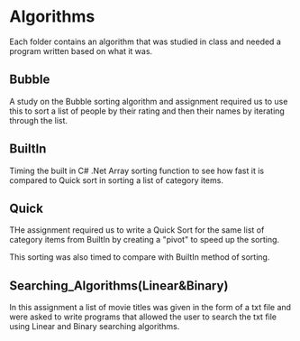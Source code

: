 # Algorithms

Each folder contains an algorithm that was studied in class and needed a program written based on what it was.

## Bubble

A study on the Bubble sorting algorithm and assignment required us to use this to sort a list of people by their rating and then their names by iterating through the list.

## BuiltIn

Timing the built in C# .Net Array sorting function to see how fast it is compared to Quick sort in sorting a list of category items.

## Quick

THe assignment required us to write a Quick Sort for the same list of category items from BuiltIn by creating a "pivot" to speed up the sorting.

This sorting was also timed to compare with BuiltIn method of sorting.

## Searching_Algorithms(Linear&Binary)

In this assignment a list of movie titles was given in the form of a txt file and were asked to write programs that allowed the user to search the txt file using Linear and Binary searching algorithms.

